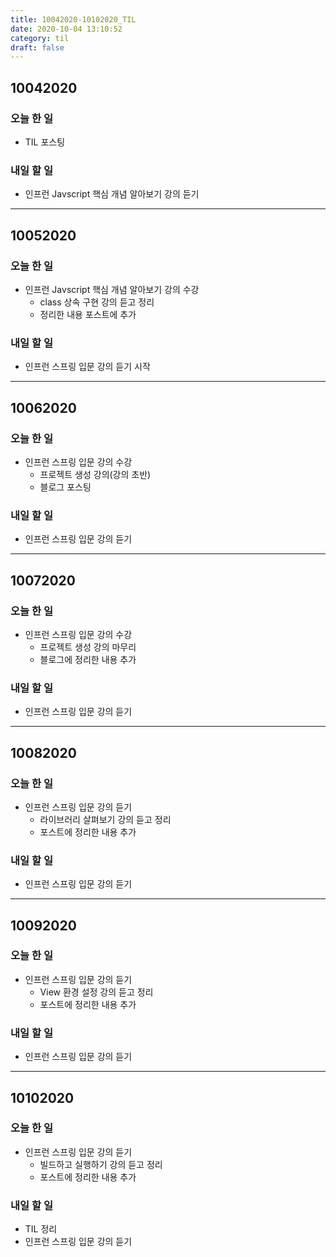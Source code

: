 ```yaml
---
title: 10042020-10102020_TIL
date: 2020-10-04 13:10:52
category: til
draft: false
---
```


## 10042020

### 오늘 한 일

* TIL 포스팅

### 내일 할 일

* 인프런 Javscript 핵심 개념 알아보기 강의 듣기

---

## 10052020

### 오늘 한 일

* 인프런 Javscript 핵심 개념 알아보기 강의 수강
  * class 상속 구현 강의 듣고 정리
  * 정리한 내용 포스트에 추가

### 내일 할 일

* 인프런 스프링 입문 강의 듣기 시작

---

## 10062020

### 오늘 한 일

* 인프런 스프링 입문 강의 수강
  * 프로젝트 생성 강의(강의 초반)
  * 블로그 포스팅

### 내일 할 일

* 인프런 스프링 입문 강의 듣기

---

## 10072020

### 오늘 한 일

* 인프런 스프링 입문 강의 수강
  * 프로젝트 생성 강의 마무리
  * 블로그에 정리한 내용 추가

### 내일 할 일

* 인프런 스프링 입문 강의 듣기

---

## 10082020

### 오늘 한 일

* 인프런 스프링 입문 강의 듣기
  * 라이브러리 살펴보기 강의 듣고 정리
  * 포스트에 정리한 내용 추가

### 내일 할 일

* 인프런 스프링 입문 강의 듣기

---

## 10092020

### 오늘 한 일

* 인프런 스프링 입문 강의 듣기
  * View 환경 설정 강의 듣고 정리
  * 포스트에 정리한 내용 추가

### 내일 할 일

* 인프런 스프링 입문 강의 듣기

---

## 10102020

### 오늘 한 일

* 인프런 스프링 입문 강의 듣기
  * 빌드하고 실행하기 강의 듣고 정리
  * 포스트에 정리한 내용 추가

### 내일 할 일

* TIL 정리
* 인프런 스프링 입문 강의 듣기

